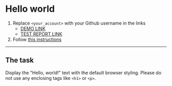 # Hello world
1. Replace `<your_account>` with your Github username in the links
    - [DEMO LINK](https://dimadp.github.io/layout_hello-world/) <br>
    - [TEST REPORT LINK](https://dimadp.github.io/layout_hello-world/report/html_report/)
2. Follow [this instructions](https://mate-academy.github.io/layout_task-guideline/)
___

## The task 
Display the "Hello, world!" text with the default browser styling. Please do not 
use any enclosing tags like `<h1>` or `<p>`.
